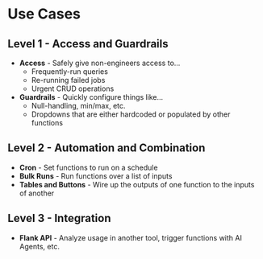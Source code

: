 # Use Cases

## Level 1 - Access and Guardrails

- **Access** - Safely give non-engineers access to...
    - Frequently-run queries
    - Re-running failed jobs
    - Urgent CRUD operations
- **Guardrails** - Quickly configure things like...
    - Null-handling, min/max, etc.
    - Dropdowns that are either hardcoded or populated by other functions

## Level 2 - Automation and Combination

- **Cron** - Set functions to run on a schedule
- **Bulk Runs** - Run functions over a list of inputs
- **Tables and Buttons** - Wire up the outputs of one function to the inputs of another

## Level 3 - Integration

- **Flank API** - Analyze usage in another tool, trigger functions with AI Agents, etc.

##

